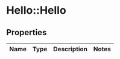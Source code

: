 # Hello::Hello

## Properties
Name | Type | Description | Notes
------------ | ------------- | ------------- | -------------


